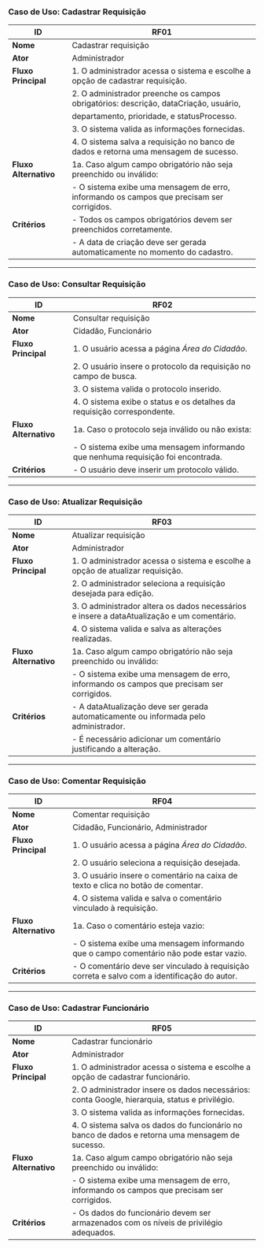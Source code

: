 ### Caso de Uso: Cadastrar Requisição

| **ID**              | RF01                                                                                          |
|----------------------|-----------------------------------------------------------------------------------------------|
| **Nome**            | Cadastrar requisição                                                                          |
| **Ator**            | Administrador                                                                                 |
| **Fluxo Principal** | 1. O administrador acessa o sistema e escolhe a opção de cadastrar requisição.                |
|                      | 2. O administrador preenche os campos obrigatórios: descrição, dataCriação, usuário,          |
|                      |    departamento, prioridade, e statusProcesso.                                               |
|                      | 3. O sistema valida as informações fornecidas.                                               |
|                      | 4. O sistema salva a requisição no banco de dados e retorna uma mensagem de sucesso.         |
| **Fluxo Alternativo**| 1a. Caso algum campo obrigatório não seja preenchido ou inválido:                             |
|                      | - O sistema exibe uma mensagem de erro, informando os campos que precisam ser corrigidos.     |
| **Critérios**        | - Todos os campos obrigatórios devem ser preenchidos corretamente.                            |
|                      | - A data de criação deve ser gerada automaticamente no momento do cadastro.                  |

---

### Caso de Uso: Consultar Requisição

| **ID**              | RF02                                                                                          |
|----------------------|-----------------------------------------------------------------------------------------------|
| **Nome**            | Consultar requisição                                                                          |
| **Ator**            | Cidadão, Funcionário                                                                          |
| **Fluxo Principal** | 1. O usuário acessa a página *Área do Cidadão*.                                               |
|                      | 2. O usuário insere o protocolo da requisição no campo de busca.                              |
|                      | 3. O sistema valida o protocolo inserido.                                                    |
|                      | 4. O sistema exibe o status e os detalhes da requisição correspondente.                      |
| **Fluxo Alternativo**| 1a. Caso o protocolo seja inválido ou não exista:                                             |
|                      | - O sistema exibe uma mensagem informando que nenhuma requisição foi encontrada.             |
| **Critérios**        | - O usuário deve inserir um protocolo válido.                                                |

---

### Caso de Uso: Atualizar Requisição

| **ID**              | RF03                                                                                          |
|----------------------|-----------------------------------------------------------------------------------------------|
| **Nome**            | Atualizar requisição                                                                          |
| **Ator**            | Administrador                                                                                 |
| **Fluxo Principal** | 1. O administrador acessa o sistema e escolhe a opção de atualizar requisição.                |
|                      | 2. O administrador seleciona a requisição desejada para edição.                              |
|                      | 3. O administrador altera os dados necessários e insere a dataAtualização e um comentário.    |
|                      | 4. O sistema valida e salva as alterações realizadas.                                        |
| **Fluxo Alternativo**| 1a. Caso algum campo obrigatório não seja preenchido ou inválido:                             |
|                      | - O sistema exibe uma mensagem de erro, informando os campos que precisam ser corrigidos.     |
| **Critérios**        | - A dataAtualização deve ser gerada automaticamente ou informada pelo administrador.          |
|                      | - É necessário adicionar um comentário justificando a alteração.                             |

---

### Caso de Uso: Comentar Requisição

| **ID**              | RF04                                                                                          |
|----------------------|-----------------------------------------------------------------------------------------------|
| **Nome**            | Comentar requisição                                                                           |
| **Ator**            | Cidadão, Funcionário, Administrador                                                           |
| **Fluxo Principal** | 1. O usuário acessa a página *Área do Cidadão*.                                               |
|                      | 2. O usuário seleciona a requisição desejada.                                                |
|                      | 3. O usuário insere o comentário na caixa de texto e clica no botão de comentar.             |
|                      | 4. O sistema valida e salva o comentário vinculado à requisição.                             |
| **Fluxo Alternativo**| 1a. Caso o comentário esteja vazio:                                                           |
|                      | - O sistema exibe uma mensagem informando que o campo comentário não pode estar vazio.       |
| **Critérios**        | - O comentário deve ser vinculado à requisição correta e salvo com a identificação do autor.  |

---

### Caso de Uso: Cadastrar Funcionário

| **ID**              | RF05                                                                                          |
|----------------------|-----------------------------------------------------------------------------------------------|
| **Nome**            | Cadastrar funcionário                                                                         |
| **Ator**            | Administrador                                                                                 |
| **Fluxo Principal** | 1. O administrador acessa o sistema e escolhe a opção de cadastrar funcionário.               |
|                      | 2. O administrador insere os dados necessários: conta Google, hierarquia, status e privilégio.|
|                      | 3. O sistema valida as informações fornecidas.                                               |
|                      | 4. O sistema salva os dados do funcionário no banco de dados e retorna uma mensagem de sucesso.|
| **Fluxo Alternativo**| 1a. Caso algum campo obrigatório não seja preenchido ou inválido:                             |
|                      | - O sistema exibe uma mensagem de erro, informando os campos que precisam ser corrigidos.     |
| **Critérios**        | - Os dados do funcionário devem ser armazenados com os níveis de privilégio adequados.        |
